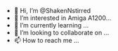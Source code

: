 - 👋 Hi, I’m @ShakenNstirred
- 👀 I’m interested in Amiga A1200...
- 🌱 I’m currently learning ...
- 💞️ I’m looking to collaborate on ...
- 📫 How to reach me ...

<!---
ShakenNstirred/ShakenNstirred is a ✨ special ✨ repository because its `README.md` (this file) appears on your GitHub profile.
You can click the Preview link to take a look at your changes.
--->
